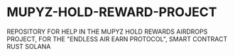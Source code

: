 # MUPYZ-HOLD-REWARD-PROJECT
REPOSITORY FOR HELP IN THE MUPYZ HOLD REWARDS AIRDROPS PROJECT, FOR THE "ENDLESS AIR EARN PROTOCOL", SMART CONTRACT RUST SOLANA

